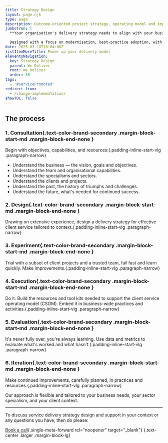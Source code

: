 ```yaml
---
title: Strategy Design
layout: page.njk
type: page
description: Outcome-oriented project strategy, operating model and implementation tools that align with your business goals
jumbotron: |
  **Your organisation's delivery strategy needs to align with your business goals, your operating capabilities, your sector and specialism, and your clients' needs.**

  Designed with a focus on modernisation, best-practice adoption, with training and resources to ensure rock solid adoption.
date: 2025-03-18T16:04:00Z
listItemMoreTitle: Power up your delivery model
eleventyNavigation:
  key: Strategy Design
  parent: We Deliver
  root: We Deliver
  order: 30
tags:
  - '#servicePromoted'
redirect_from:
  - /change-implementation/
showTOC: false
---
```


## The process

### 1. Consultation{.text-color-brand-secondary .margin-block-start-md .margin-block-end-none }

Begin with objectives, capabilities, and resources:{.padding-inline-start-vlg .paragraph-narrow}

- Understand the business — the vision, goals and objectives.
- Understand the team and organisational capabilities.
- Understand the specialisms and sectors.
- Understand the clients and projects.
- Understand the past, the history of triumphs and challenges.
- Understand the future, what's needed for continued success.

### 2. Design{.text-color-brand-secondary .margin-block-start-md .margin-block-end-none }

Drawing on extensive experience, design a delivery strategy for effective client service tailored to context.{.padding-inline-start-vlg .paragraph-narrow}

### 3. Experiment{.text-color-brand-secondary .margin-block-start-md .margin-block-end-none }

Trial with a subset of client projects and a trusted team, fail fast and learn quickly. Make improvements.{.padding-inline-start-vlg .paragraph-narrow}

### 4. Execution{.text-color-brand-secondary .margin-block-start-md .margin-block-end-none }

Do it. Build the resources and tool kits needed to support the client service operating model (CSOM). Embed it in business-wide practices and activities.{.padding-inline-start-vlg .paragraph-narrow}

### 5. Evaluation{.text-color-brand-secondary .margin-block-start-md .margin-block-end-none }

It's never fully over, you're always learning. Use data and metrics to evaluate what's worked and what hasn't.{.padding-inline-start-vlg .paragraph-narrow}

### 6. Iteration{.text-color-brand-secondary .margin-block-start-md .margin-block-end-none }

Make continued improvements, carefully planned, in practices and resources.{.padding-inline-start-vlg .paragraph-narrow}

Our approach is flexible and tailored to your business needs, your sector specialism, and your client context.

---

To discuss service delivery strategy design and support in your context or any questions you have, then do please:

[Book a call](https://calendar.app.google/82FYHkqV3CJaNwBm9){.single-meta-forward rel="noopener" target="_blank"}
{.text-center .larger .margin-block-lg}
